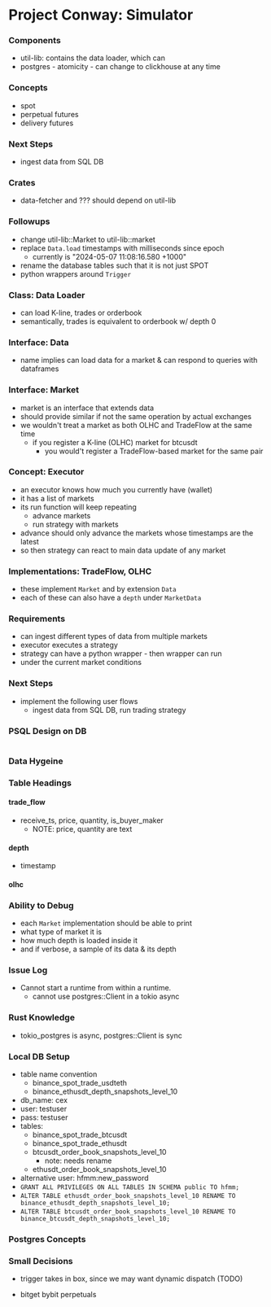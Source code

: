# Project Conway: Simulator

### Components
- util-lib: contains the data loader, which can
- postgres - atomicity - can change to clickhouse at any time

### Concepts
- spot
- perpetual futures
- delivery futures

### Next Steps
- ingest data from SQL DB

### Crates
- data-fetcher and ??? should depend on util-lib

### Followups
- change util-lib::Market to util-lib::market
- replace `Data.load` timestamps with milliseconds since epoch
  - currently is "2024-05-07 11:08:16.580 +1000"
- rename the database tables such that it is not just SPOT
- python wrappers around `Trigger`

### Class: Data Loader
- can load K-line, trades or orderbook
- semantically, trades is equivalent to orderbook w/ depth 0

### Interface: Data
- name implies can load data for a market & can respond to queries with dataframes

### Interface: Market
- market is an interface that extends data
- should provide similar if not the same operation by actual exchanges
- we wouldn't treat a market as both OLHC and TradeFlow at the same time
  - if you register a K-line (OLHC) market for btcusdt
    - you would't register a TradeFlow-based market for the same pair

### Concept: Executor
- an executor knows how much you currently have (wallet)
- it has a list of markets
- its run function will keep repeating
  - advance markets
  - run strategy with markets
- advance should only advance the markets whose timestamps are the latest
- so then strategy can react to main data update of any market

### Implementations: TradeFlow, OLHC
- these implement `Market` and by extension `Data`
- each of these can also have a `depth` under `MarketData`

### Requirements
- can ingest different types of data from multiple markets
- executor executes a strategy
- strategy can have a python wrapper - then wrapper can run
- under the current market conditions

### Next Steps
- implement the following user flows
  - ingest data from SQL DB, run trading strategy

### PSQL Design on DB
```mermaid
```

### Data Hygeine

### Table Headings
#### trade_flow
- receive_ts, price, quantity, is_buyer_maker
  - NOTE: price, quantity are text
#### depth
- timestamp
#### olhc

### Ability to Debug
- each `Market` implementation should be able to print
- what type of market it is
- how much depth is loaded inside it
- and if verbose, a sample of its data & its depth

### Issue Log
- Cannot start a runtime from within a runtime.
  - cannot use postgres::Client in a tokio async

### Rust Knowledge
- tokio_postgres is async, postgres::Client is sync

### Local DB Setup
- table name convention
  - binance_spot_trade_usdteth
  - binance_ethusdt_depth_snapshots_level_10
- db_name: cex
- user: testuser
- pass: testuser
- tables:
  - binance_spot_trade_btcusdt
  - binance_spot_trade_ethusdt
  - btcusdt_order_book_snapshots_level_10
    - note: needs rename
  - ethusdt_order_book_snapshots_level_10
- alternative user: hfmm:new_password
- `GRANT ALL PRIVILEGES ON ALL TABLES IN SCHEMA public TO hfmm;`
- `ALTER TABLE ethusdt_order_book_snapshots_level_10 RENAME TO binance_ethusdt_depth_snapshots_level_10;`
- `ALTER TABLE btcusdt_order_book_snapshots_level_10 RENAME TO binance_btcusdt_depth_snapshots_level_10;`

### Postgres Concepts

### Small Decisions
- trigger takes in box, since we may want dynamic dispatch (TODO)


- bitget bybit perpetuals

